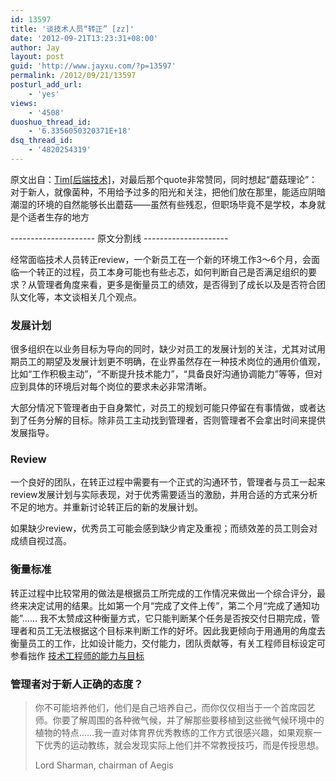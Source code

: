 ```yaml
---
id: 13597
title: '谈技术人员“转正” [zz]'
date: '2012-09-21T13:23:31+08:00'
author: Jay
layout: post
guid: 'http://www.jayxu.com/?p=13597'
permalink: /2012/09/21/13597
posturl_add_url:
    - 'yes'
views:
    - '4508'
duoshuo_thread_id:
    - '6.3356050320371E+18'
dsq_thread_id:
    - '4820254319'
---
```




原文出自：<a href="http://timyang.net/management/probation/" target="_blank">Tim[后端技术]</a>，对最后那个quote非常赞同，同时想起“蘑菇理论”：对于新人，就像菌种，不用给予过多的阳光和关注，把他们放在那里，能适应阴暗潮湿的环境的自然能够长出蘑菇——虽然有些残忍，但职场毕竟不是学校，本身就是个适者生存的地方

<!--more-->

--------------------- 原文分割线&nbsp;---------------------

经常面临技术人员转正review，一个新员工在一个新的环境工作3～6个月，会面临一个转正的过程，员工本身可能也有些忐忑，如何判断自己是否满足组织的要求？从管理者角度来看，更多是衡量员工的绩效，是否得到了成长以及是否符合团队文化等，本文谈相关几个观点。
<h3>发展计划</h3>
很多组织在以业务目标为导向的同时，缺少对员工的发展计划的关注，尤其对试用期员工的期望及发展计划更不明确，在业界虽然存在一种技术岗位的通用价值观，比如“工作积极主动”，“不断提升技术能力”，“具备良好沟通协调能力”等等，但对应到具体的环境后对每个岗位的要求未必非常清晰。

大部分情况下管理者由于自身繁忙，对员工的规划可能只停留在有事情做，或者达到了任务分解的目标。除非员工主动找到管理者，否则管理者不会拿出时间来提供发展指导。
<h3>Review</h3>
一个良好的团队，在转正过程中需要有一个正式的沟通环节，管理者与员工一起来review发展计划与实际表现，对于优秀需要适当的激励，并用合适的方式来分析不足的地方。并重新讨论转正后的新的发展计划。

如果缺少review，优秀员工可能会感到缺少肯定及重视；而绩效差的员工则会对成绩自视过高。
<h3>衡量标准</h3>
转正过程中比较常用的做法是根据员工所完成的工作情况来做出一个综合评分，最终来决定试用的结果。比如第一个月“完成了文件上传”，第二个月“完成了通知功能”…… 我不太赞成这种衡量方式，它只能判断某个任务是否按交付日期完成，管理者和员工无法根据这个目标来判断工作的好坏。因此我更倾向于用通用的角度去衡量员工的工作，比如设计能力，交付能力，团队贡献等，有关工程师目标设定可参看拙作&nbsp;<a href="http://timyang.net/management/engineer-performance/">技术工程师的能力与目标</a>
<h3>管理者对于新人正确的态度？</h3>
<blockquote>你不可能培养他们，他们是自己培养自己，而你仅仅相当于一个首席园艺师。你要了解周围的各种微气候，并了解那些要移植到这些微气候环境中的植物的特点……我一直对体育界优秀教练的工作方式很感兴趣，如果观察一下优秀的运动教练，就会发现实际上他们并不常教授技巧，而是传授思想。

Lord Sharman, chairman of Aegis</blockquote>